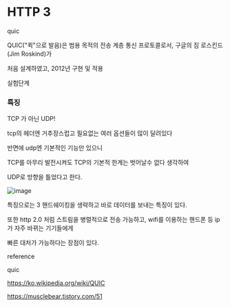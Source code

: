 # HTTP 3

quic 

QUIC("퀵"으로 발음)은 범용 목적의 전송 계층 통신 프로토콜로서, 구글의 짐 로스킨드(Jim Roskind)가 

처음 설계하였고, 2012년 구현 및 적용

실험단계


### 특징

TCP 가 아닌 UDP!

tcp의 헤더엔 거추장스럽고 필요없는 여러 옵션들이 많이 달려있다

반면에 udp엔 기본적인 기능만 있으니

TCP를 아무리 발전시켜도 TCP의 기본적 한계는 벗어날수 없다 생각하여

UDP로 방향을 틀었다고 한다.

![image](https://user-images.githubusercontent.com/40421183/129216367-2df028bd-46ec-4b8d-9e9a-9d05e9faa15a.png)


특징으로는 3 핸드쉐이킹을 생략하고 바로 데이터를 보내는 특징이 있다.

또한 http 2.0 처럼 스트림을 병렬적으로 전송 가능하고, wifi를 이용하는 핸드폰 등 ip가 자주 바뀌는 기기들에게 

빠른 대처가 가능하다는 장점이 있다.


















reference

quic 

https://ko.wikipedia.org/wiki/QUIC

https://musclebear.tistory.com/51





